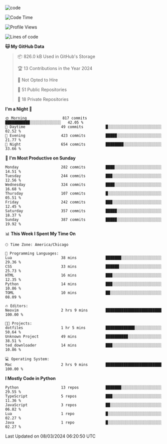 
<!--
**liuyaanng/liuyaanng** is a ✨ _special_ ✨ repository because its `README.md` (this file) appears on your GitHub profile.

Here are some ideas to get you started:

- 🔭 I’m currently working on ...
- 🌱 I’m currently learning ...
- 👯 I’m looking to collaborate on ...
- 🤔 I’m looking for help with ...
- 💬 Ask me about ...
- 📫 How to reach me: ...
- 😄 Pronouns: ...
- ⚡ Fun fact: ...
-->


![code](https://cdn.jsdelivr.net/gh/liuyaanng/liuyaanng@1.0/code.gif) 

<!--START_SECTION:waka-->
![Code Time](http://img.shields.io/badge/Code%20Time-322%20hrs%2011%20mins-blue)

![Profile Views](http://img.shields.io/badge/Profile%20Views-2-blue)

![Lines of code](https://img.shields.io/badge/From%20Hello%20World%20I%27ve%20Written-14.6%20million%20lines%20of%20code-blue)

**🐱 My GitHub Data** 

> 📦 826.0 kB Used in GitHub's Storage 
 > 
> 🏆 13 Contributions in the Year 2024
 > 
> 🚫 Not Opted to Hire
 > 
> 📜 51 Public Repositories 
 > 
> 🔑 18 Private Repositories 
 > 
**I'm a Night 🦉** 

```text
🌞 Morning                817 commits         ███████████░░░░░░░░░░░░░░   42.05 % 
🌆 Daytime                49 commits          █░░░░░░░░░░░░░░░░░░░░░░░░   02.52 % 
🌃 Evening                423 commits         █████░░░░░░░░░░░░░░░░░░░░   21.77 % 
🌙 Night                  654 commits         ████████░░░░░░░░░░░░░░░░░   33.66 % 
```
📅 **I'm Most Productive on Sunday** 

```text
Monday                   282 commits         ████░░░░░░░░░░░░░░░░░░░░░   14.51 % 
Tuesday                  244 commits         ███░░░░░░░░░░░░░░░░░░░░░░   12.56 % 
Wednesday                324 commits         ████░░░░░░░░░░░░░░░░░░░░░   16.68 % 
Thursday                 107 commits         █░░░░░░░░░░░░░░░░░░░░░░░░   05.51 % 
Friday                   242 commits         ███░░░░░░░░░░░░░░░░░░░░░░   12.45 % 
Saturday                 357 commits         █████░░░░░░░░░░░░░░░░░░░░   18.37 % 
Sunday                   387 commits         █████░░░░░░░░░░░░░░░░░░░░   19.92 % 
```


📊 **This Week I Spent My Time On** 

```text
🕑︎ Time Zone: America/Chicago

💬 Programming Languages: 
Lua                      38 mins             ███████░░░░░░░░░░░░░░░░░░   29.36 % 
CSS                      33 mins             ██████░░░░░░░░░░░░░░░░░░░   25.73 % 
HTML                     16 mins             ███░░░░░░░░░░░░░░░░░░░░░░   12.35 % 
Python                   14 mins             ███░░░░░░░░░░░░░░░░░░░░░░   10.86 % 
TOML                     10 mins             ██░░░░░░░░░░░░░░░░░░░░░░░   08.09 % 

🔥 Editors: 
Neovim                   2 hrs 9 mins        █████████████████████████   100.00 % 

🐱‍💻 Projects: 
dotfiles                 1 hr 5 mins         █████████████░░░░░░░░░░░░   50.64 % 
Unknown Project          49 mins             ██████████░░░░░░░░░░░░░░░   38.51 % 
ted_downloader           14 mins             ███░░░░░░░░░░░░░░░░░░░░░░   10.86 % 

💻 Operating System: 
Mac                      2 hrs 9 mins        █████████████████████████   100.00 % 
```

**I Mostly Code in Python** 

```text
Python                   13 repos            ███████░░░░░░░░░░░░░░░░░░   29.55 % 
TypeScript               5 repos             ███░░░░░░░░░░░░░░░░░░░░░░   11.36 % 
JavaScript               3 repos             ██░░░░░░░░░░░░░░░░░░░░░░░   06.82 % 
Lua                      1 repo              █░░░░░░░░░░░░░░░░░░░░░░░░   02.27 % 
Java                     1 repo              █░░░░░░░░░░░░░░░░░░░░░░░░   02.27 % 
```




 Last Updated on 08/03/2024 06:20:50 UTC
<!--END_SECTION:waka-->

